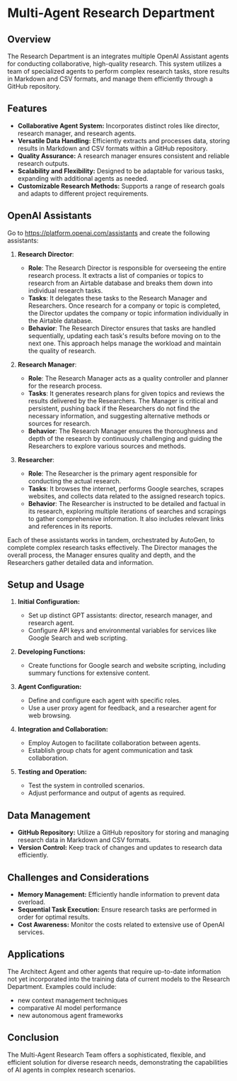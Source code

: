 # Multi-Agent Research Department

## Overview

The Research Department is an integrates multiple OpenAI Assistant agents for conducting collaborative, high-quality research. This system utilizes a team of specialized agents to perform complex research tasks, store results in Markdown and CSV formats, and manage them efficiently through a GitHub repository.

## Features

- **Collaborative Agent System:** Incorporates distinct roles like director, research manager, and research agents.
- **Versatile Data Handling:** Efficiently extracts and processes data, storing results in Markdown and CSV formats within a GitHub repository.
- **Quality Assurance:** A research manager ensures consistent and reliable research outputs.
- **Scalability and Flexibility:** Designed to be adaptable for various tasks, expanding with additional agents as needed.
- **Customizable Research Methods:** Supports a range of research goals and adapts to different project requirements.

## OpenAI Assistants

Go to https://platform.openai.com/assistants and create the following assistants:

1. **Research Director**:
   - **Role**: The Research Director is responsible for overseeing the entire research process. It extracts a list of companies or topics to research from an Airtable database and breaks them down into individual research tasks.
   - **Tasks**: It delegates these tasks to the Research Manager and Researchers. Once research for a company or topic is completed, the Director updates the company or topic information individually in the Airtable database.
   - **Behavior**: The Research Director ensures that tasks are handled sequentially, updating each task's results before moving on to the next one. This approach helps manage the workload and maintain the quality of research.

2. **Research Manager**:
   - **Role**: The Research Manager acts as a quality controller and planner for the research process.
   - **Tasks**: It generates research plans for given topics and reviews the results delivered by the Researchers. The Manager is critical and persistent, pushing back if the Researchers do not find the necessary information, and suggesting alternative methods or sources for research.
   - **Behavior**: The Research Manager ensures the thoroughness and depth of the research by continuously challenging and guiding the Researchers to explore various sources and methods.

3. **Researcher**:
   - **Role**: The Researcher is the primary agent responsible for conducting the actual research.
   - **Tasks**: It browses the internet, performs Google searches, scrapes websites, and collects data related to the assigned research topics.
   - **Behavior**: The Researcher is instructed to be detailed and factual in its research, exploring multiple iterations of searches and scrapings to gather comprehensive information. It also includes relevant links and references in its reports.

Each of these assistants works in tandem, orchestrated by AutoGen, to complete complex research tasks effectively. The Director manages the overall process, the Manager ensures quality and depth, and the Researchers gather detailed data and information.

## Setup and Usage

1. **Initial Configuration:**
   - Set up distinct GPT assistants: director, research manager, and research agent.
   - Configure API keys and environmental variables for services like Google Search and web scripting.

2. **Developing Functions:**
   - Create functions for Google search and website scripting, including summary functions for extensive content.

3. **Agent Configuration:**
   - Define and configure each agent with specific roles.
   - Use a user proxy agent for feedback, and a researcher agent for web browsing.

4. **Integration and Collaboration:**
   - Employ Autogen to facilitate collaboration between agents.
   - Establish group chats for agent communication and task collaboration.

5. **Testing and Operation:**
   - Test the system in controlled scenarios.
   - Adjust performance and output of agents as required.

## Data Management

- **GitHub Repository:** Utilize a GitHub repository for storing and managing research data in Markdown and CSV formats.
- **Version Control:** Keep track of changes and updates to research data efficiently.

## Challenges and Considerations

- **Memory Management:** Efficiently handle information to prevent data overload.
- **Sequential Task Execution:** Ensure research tasks are performed in order for optimal results.
- **Cost Awareness:** Monitor the costs related to extensive use of OpenAI services.

## Applications

The Architect Agent and other agents that require up-to-date information not yet incorporated into the training data of current models to the Research Department.  Examples could include:
- new context management techniques
- comparative AI model performance
- new autonomous agent frameworks

## Conclusion

The Multi-Agent Research Team offers a sophisticated, flexible, and efficient solution for diverse research needs, demonstrating the capabilities of AI agents in complex research scenarios.

